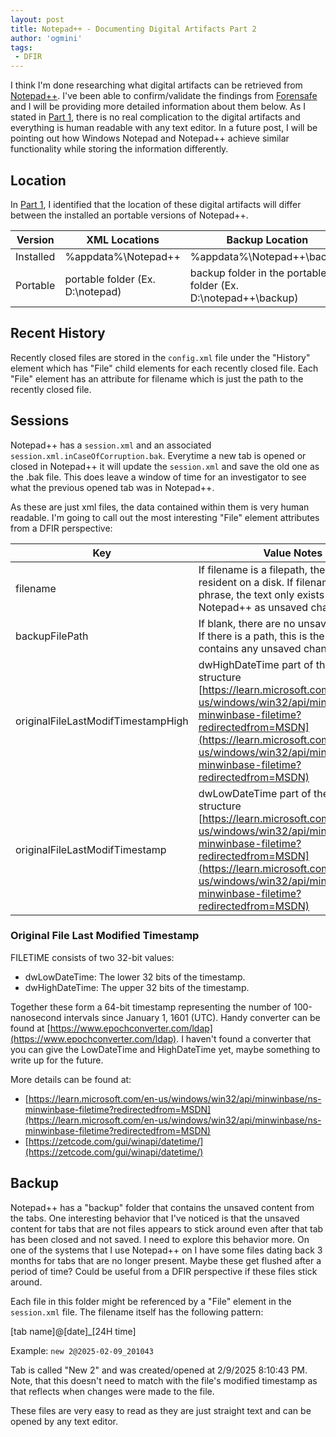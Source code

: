 ```yaml
---
layout: post
title: Notepad++ - Documenting Digital Artifacts Part 2 
author: 'ogmini'
tags:
 - DFIR
---
```


I think I'm done researching what digital artifacts can be retrieved from [Notepad++](https://notepad-plus-plus.org/). I've been able to confirm/validate the findings from [Forensafe](https://forensafe.com/blogs/windows_notepad++.html) and I will be providing more detailed information about them below. As I stated in [Part 1](https://ogmini.github.io/2025/02/08/Notepad++-Documenting-Digital-Artifacts.html), there is no real complication to the digital artifacts and everything is human readable with any text editor. In a future post, I will be pointing out how Windows Notepad and Notepad++ achieve similar functionality while storing the information differently. 

## Location

In [Part 1](https://ogmini.github.io/2025/02/08/Notepad++-Documenting-Digital-Artifacts.html), I identified that the location of these digital artifacts will differ between the installed an portable versions of Notepad++.

| Version | XML Locations | Backup Location |
| --- | --- | --- |
| Installed | %appdata%\Notepad++ | %appdata%\Notepad++\backup
| Portable | portable folder (Ex. D:\notepad) | backup folder in the portable folder (Ex. D:\notepad++\backup) |

## Recent History

Recently closed files are stored in the `config.xml` file under the "History" element which has "File" child elements for each recently closed file. Each "File" element has an attribute for filename which is just the path to the recently closed file.

## Sessions

Notepad++ has a `session.xml` and an associated `session.xml.inCaseOfCorruption.bak`. Everytime a new tab is opened or closed in Notepad++ it will update the `session.xml` and save the old one as the .bak file. This does leave a window of time for an investigator to see what the previous opened tab was in Notepad++.

As these are just xml files, the data contained within them is very human readable. I'm going to call out the most interesting "File" element attributes from a DFIR perspective:

| Key | Value Notes |
| --- | --- |
| filename | If filename is a filepath, the file is resident on a disk. If filename is just a phrase, the text only exists within Notepad++ as unsaved changes. |
| backupFilePath | If blank, there are no unsaved changes. If there is a path, this is the file that contains any unsaved changes. |
| originalFileLastModifTimestampHigh | dwHighDateTime part of the FILETIME structure [https://learn.microsoft.com/en-us/windows/win32/api/minwinbase/ns-minwinbase-filetime?redirectedfrom=MSDN](https://learn.microsoft.com/en-us/windows/win32/api/minwinbase/ns-minwinbase-filetime?redirectedfrom=MSDN)|
| originalFileLastModifTimestamp | dwLowDateTime part of the FILETIME structure [https://learn.microsoft.com/en-us/windows/win32/api/minwinbase/ns-minwinbase-filetime?redirectedfrom=MSDN](https://learn.microsoft.com/en-us/windows/win32/api/minwinbase/ns-minwinbase-filetime?redirectedfrom=MSDN)|

### Original File Last Modified Timestamp

FILETIME consists of two 32-bit values:

- dwLowDateTime: The lower 32 bits of the timestamp.
- dwHighDateTime: The upper 32 bits of the timestamp.

 Together these form a 64-bit timestamp representing the number of 100-nanosecond intervals since January 1, 1601 (UTC). Handy converter can be found at [https://www.epochconverter.com/ldap](https://www.epochconverter.com/ldap). I haven't found a converter that you can give the LowDateTime and HighDateTime yet, maybe something to write up for the future.

 More details can be found at:

 - [https://learn.microsoft.com/en-us/windows/win32/api/minwinbase/ns-minwinbase-filetime?redirectedfrom=MSDN](https://learn.microsoft.com/en-us/windows/win32/api/minwinbase/ns-minwinbase-filetime?redirectedfrom=MSDN)
 - [https://zetcode.com/gui/winapi/datetime/](https://zetcode.com/gui/winapi/datetime/)

 ## Backup

Notepad++ has a "backup" folder that contains the unsaved content from the tabs. One interesting behavior that I've noticed is that the unsaved content for tabs that are not files appears to stick around even after that tab has been closed and not saved. I need to explore this behavior more. On one of the systems that I use Notepad++ on I have some files dating back 3 months for tabs that are no longer present. Maybe these get flushed after a period of time? Could be useful from a DFIR perspective if these files stick around.

Each file in this folder might be referenced by a "File" element in the `session.xml` file. The filename itself has the following pattern:

[tab name]@[date]_[24H time]

Example: `new 2@2025-02-09_201043`

Tab is called "New 2" and was created/opened at 2/9/2025 8:10:43 PM. Note, that this doesn't need to match with the file's modified timestamp as that reflects when changes were made to the file.

These files are very easy to read as they are just straight text and can be opened by any text editor. 